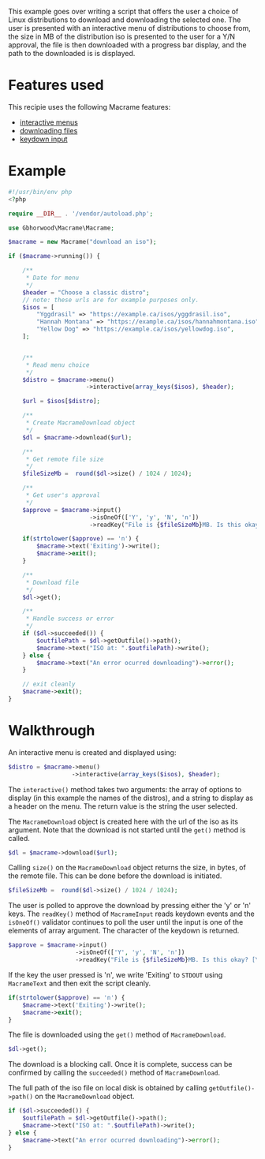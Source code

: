 This example goes over writing a script that offers the user a choice of Linux distributions to download and downloading the selected one. The user is presented with an interactive menu of distributions to choose from, the size in MB of the distribution iso is presented to the user for a Y/N approval, the file is then downloaded with a progress bar display, and the path to the downloaded is is displayed.

# Features used
This recipie uses the following Macrame features:
* [interactive menus](../04_Manual/05_Menus_and_Such.md)
* [downloading files](../04_Manual/08_Downloading_files.md)
* [keydown input](../04_Manual/04_Getting_User_Text_Input.md)

# Example
```PHP
#!/usr/bin/env php
<?php

require __DIR__ . '/vendor/autoload.php';

use Gbhorwood\Macrame\Macrame;

$macrame = new Macrame("download an iso");

if ($macrame->running()) {

    /**
     * Date for menu
     */
    $header = "Choose a classic distro";
    // note: these urls are for example purposes only.
    $isos = [
        "Yggdrasil" => "https://example.ca/isos/yggdrasil.iso",
        "Hannah Montana" => "https://example.ca/isos/hannahmontana.iso",
        "Yellow Dog" => "https://example.ca/isos/yellowdog.iso",
    ];


    /**
     * Read menu choice
     */
    $distro = $macrame->menu()
                      ->interactive(array_keys($isos), $header);

    $url = $isos[$distro];

    /**
     * Create MacrameDownload object
     */
    $dl = $macrame->download($url);

    /**
     * Get remote file size
     */
    $fileSizeMb =  round($dl->size() / 1024 / 1024);

    /**
     * Get user's approval
     */
    $approve = $macrame->input()
                       ->isOneOf(['Y', 'y', 'N', 'n'])
                       ->readKey("File is {$fileSizeMb}MB. Is this okay? [YN]");

    if(strtolower($approve) == 'n') {
        $macrame->text('Exiting')->write();
        $macrame->exit();
    }

    /**
     * Download file
     */
    $dl->get();

    /**
     * Handle success or error
     */
    if ($dl->succeeded()) {
        $outfilePath = $dl->getOutfile()->path();
        $macrame->text("ISO at: ".$outfilePath)->write();
    } else {
        $macrame->text("An error ocurred downloading")->error();
    }

    // exit cleanly
    $macrame->exit();
}
```

# Walkthrough
An interactive menu is created and displayed using:

```PHP
$distro = $macrame->menu()
                  ->interactive(array_keys($isos), $header);
```

The `interactive()` method takes two arguments: the array of options to display (in this example the names of the distros), and a string to display as a header on the menu. The return value is the string the user selected.


The `MacrameDownload` object is created here with the url of the iso as its argument. Note that the download is not started until the `get()` method is called.

```PHP
$dl = $macrame->download($url);
```

Calling `size()` on the `MacrameDownload` object returns the size, in bytes, of the remote file. This can be done before the download is initiated.

```PHP
$fileSizeMb =  round($dl->size() / 1024 / 1024);
```

The user is polled to approve the download by pressing either the 'y' or 'n' keys. The `readKey()` method of `MacrameInput` reads keydown events and the `isOneOf()` validator continues to poll the user until the input is one of the elements of array argument. The character of the keydown is returned.

```PHP
$approve = $macrame->input()
                   ->isOneOf(['Y', 'y', 'N', 'n'])
                   ->readKey("File is {$fileSizeMb}MB. Is this okay? [YN]");
```

If the key the user pressed is 'n', we write 'Exiting' to `STDOUT` using `MacrameText` and then exit the script cleanly.

```PHP
if(strtolower($approve) == 'n') {
    $macrame->text('Exiting')->write();
    $macrame->exit();
}
```

The file is downloaded using the `get()` method of `MacrameDownload`.

```PHP
$dl->get();
```

The download is a blocking call. Once it is complete, success can be confirmed by calling the `succeeded()` method of `MacrameDownload`.

The full path of the iso file on local disk is obtained by calling `getOutfile()->path()` on the `MacrameDownload` object.

```PHP
if ($dl->succeeded()) {
    $outfilePath = $dl->getOutfile()->path();
    $macrame->text("ISO at: ".$outfilePath)->write();
} else {
    $macrame->text("An error ocurred downloading")->error();
}
```
